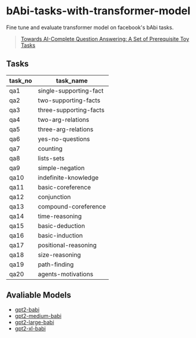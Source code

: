 # bAbi-tasks-with-transformer-model
Fine tune and evaluate transformer model on facebook's bAbi tasks.
> [Towards AI-Complete Question Answering: A Set of Prerequisite Toy Tasks](https://arxiv.org/abs/1502.05698)

## Tasks
|task_no|task_name|
|----|------------|
|qa1 |single-supporting-fact|
|qa2 |two-supporting-facts|
|qa3 |three-supporting-facts|
|qa4 |two-arg-relations|
|qa5 |three-arg-relations|
|qa6 |yes-no-questions|
|qa7 |counting|
|qa8 |lists-sets|
|qa9 |simple-negation|
|qa10| indefinite-knowledge|
|qa11| basic-coreference|
|qa12| conjunction|
|qa13| compound-coreference|
|qa14| time-reasoning|
|qa15| basic-deduction|
|qa16| basic-induction|
|qa17| positional-reasoning|
|qa18| size-reasoning|
|qa19| path-finding|
|qa20| agents-motivations|

## Avaliable Models
- [gpt2-babi](https://huggingface.co/p208p2002/gpt2-babi)
- [gpt2-medium-babi](https://huggingface.co/p208p2002/gpt2-medium-babi)
- [gpt2-large-babi](https://huggingface.co/p208p2002/gpt2-large-babi)
- [gpt2-xl-babi](https://huggingface.co/p208p2002/gpt2-xl-babi)
